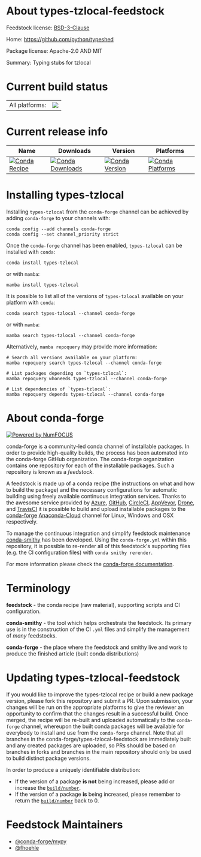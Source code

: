About types-tzlocal-feedstock
=============================

Feedstock license: [BSD-3-Clause](https://github.com/conda-forge/types-tzlocal-feedstock/blob/main/LICENSE.txt)

Home: https://github.com/python/typeshed

Package license: Apache-2.0 AND MIT

Summary: Typing stubs for tzlocal

Current build status
====================


<table><tr><td>All platforms:</td>
    <td>
      <a href="https://dev.azure.com/conda-forge/feedstock-builds/_build/latest?definitionId=13192&branchName=main">
        <img src="https://dev.azure.com/conda-forge/feedstock-builds/_apis/build/status/types-tzlocal-feedstock?branchName=main">
      </a>
    </td>
  </tr>
</table>

Current release info
====================

| Name | Downloads | Version | Platforms |
| --- | --- | --- | --- |
| [![Conda Recipe](https://img.shields.io/badge/recipe-types--tzlocal-green.svg)](https://anaconda.org/conda-forge/types-tzlocal) | [![Conda Downloads](https://img.shields.io/conda/dn/conda-forge/types-tzlocal.svg)](https://anaconda.org/conda-forge/types-tzlocal) | [![Conda Version](https://img.shields.io/conda/vn/conda-forge/types-tzlocal.svg)](https://anaconda.org/conda-forge/types-tzlocal) | [![Conda Platforms](https://img.shields.io/conda/pn/conda-forge/types-tzlocal.svg)](https://anaconda.org/conda-forge/types-tzlocal) |

Installing types-tzlocal
========================

Installing `types-tzlocal` from the `conda-forge` channel can be achieved by adding `conda-forge` to your channels with:

```
conda config --add channels conda-forge
conda config --set channel_priority strict
```

Once the `conda-forge` channel has been enabled, `types-tzlocal` can be installed with `conda`:

```
conda install types-tzlocal
```

or with `mamba`:

```
mamba install types-tzlocal
```

It is possible to list all of the versions of `types-tzlocal` available on your platform with `conda`:

```
conda search types-tzlocal --channel conda-forge
```

or with `mamba`:

```
mamba search types-tzlocal --channel conda-forge
```

Alternatively, `mamba repoquery` may provide more information:

```
# Search all versions available on your platform:
mamba repoquery search types-tzlocal --channel conda-forge

# List packages depending on `types-tzlocal`:
mamba repoquery whoneeds types-tzlocal --channel conda-forge

# List dependencies of `types-tzlocal`:
mamba repoquery depends types-tzlocal --channel conda-forge
```


About conda-forge
=================

[![Powered by
NumFOCUS](https://img.shields.io/badge/powered%20by-NumFOCUS-orange.svg?style=flat&colorA=E1523D&colorB=007D8A)](https://numfocus.org)

conda-forge is a community-led conda channel of installable packages.
In order to provide high-quality builds, the process has been automated into the
conda-forge GitHub organization. The conda-forge organization contains one repository
for each of the installable packages. Such a repository is known as a *feedstock*.

A feedstock is made up of a conda recipe (the instructions on what and how to build
the package) and the necessary configurations for automatic building using freely
available continuous integration services. Thanks to the awesome service provided by
[Azure](https://azure.microsoft.com/en-us/services/devops/), [GitHub](https://github.com/),
[CircleCI](https://circleci.com/), [AppVeyor](https://www.appveyor.com/),
[Drone](https://cloud.drone.io/welcome), and [TravisCI](https://travis-ci.com/)
it is possible to build and upload installable packages to the
[conda-forge](https://anaconda.org/conda-forge) [Anaconda-Cloud](https://anaconda.org/)
channel for Linux, Windows and OSX respectively.

To manage the continuous integration and simplify feedstock maintenance
[conda-smithy](https://github.com/conda-forge/conda-smithy) has been developed.
Using the ``conda-forge.yml`` within this repository, it is possible to re-render all of
this feedstock's supporting files (e.g. the CI configuration files) with ``conda smithy rerender``.

For more information please check the [conda-forge documentation](https://conda-forge.org/docs/).

Terminology
===========

**feedstock** - the conda recipe (raw material), supporting scripts and CI configuration.

**conda-smithy** - the tool which helps orchestrate the feedstock.
                   Its primary use is in the construction of the CI ``.yml`` files
                   and simplify the management of *many* feedstocks.

**conda-forge** - the place where the feedstock and smithy live and work to
                  produce the finished article (built conda distributions)


Updating types-tzlocal-feedstock
================================

If you would like to improve the types-tzlocal recipe or build a new
package version, please fork this repository and submit a PR. Upon submission,
your changes will be run on the appropriate platforms to give the reviewer an
opportunity to confirm that the changes result in a successful build. Once
merged, the recipe will be re-built and uploaded automatically to the
`conda-forge` channel, whereupon the built conda packages will be available for
everybody to install and use from the `conda-forge` channel.
Note that all branches in the conda-forge/types-tzlocal-feedstock are
immediately built and any created packages are uploaded, so PRs should be based
on branches in forks and branches in the main repository should only be used to
build distinct package versions.

In order to produce a uniquely identifiable distribution:
 * If the version of a package **is not** being increased, please add or increase
   the [``build/number``](https://docs.conda.io/projects/conda-build/en/latest/resources/define-metadata.html#build-number-and-string).
 * If the version of a package **is** being increased, please remember to return
   the [``build/number``](https://docs.conda.io/projects/conda-build/en/latest/resources/define-metadata.html#build-number-and-string)
   back to 0.

Feedstock Maintainers
=====================

* [@conda-forge/mypy](https://github.com/conda-forge/mypy/)
* [@fhoehle](https://github.com/fhoehle/)

